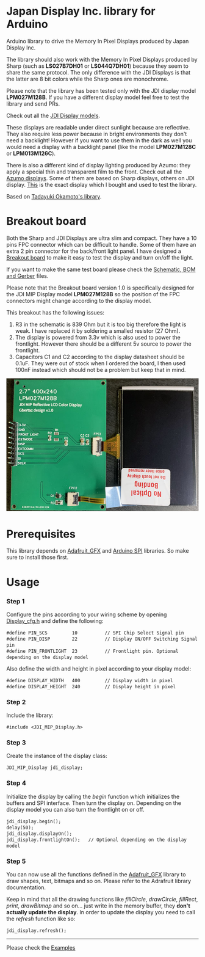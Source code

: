 # Japan Display Inc. library for Arduino
Arduino library to drive the Memory In Pixel Displays produced by Japan Display Inc.  

The library should also work with the Memory In Pixel Displays produced by Sharp (such as **LS027B7DH01** or **LS044Q7DH01**) because they seem to share the same protocol. The only difference with the JDI Displays is that the latter are 8 bit colors while the Sharp ones are monochrome. 

Please note that the library has been tested only with the JDI display model **LPM027M128B**. If you have a different display model feel free to test the library and send PRs.  

Check out all the [JDI Display models](https://www.j-display.com/english/product/reflective.html).

These displays are readable under direct sunlight because are reflective. They also require less power because in bright environments they don't need a backlight! However if you want to use them in the dark as well you would need a display with a backlight panel (like the model **LPM027M128C** or **LPM013M126C**).  

There is also a different kind of display lighting produced by Azumo: they apply a special thin and transparent film to the front. Check out all the [Azumo displays](https://www.azumotech.com/products/). Some of them are based on Sharp displays, others on JDI display. [This](https://www.azumotech.com/products/2-7-color-display-12380-06/) is the exact display which I bought and used to test the library.

Based on [Tadayuki Okamoto's library](https://os.mbed.com/users/KURETA90/code/ColorMemLCD/).

# Breakout board

Both the Sharp and JDI Displays are ultra slim and compact. They have a 10 pins FPC connector which can be difficult to handle. Some of them have an extra 2 pin connector for the back/front light panel. I have designed a [Breakout board](https://github.com/Gbertaz/JDI_MIP_Display/blob/master/images/breakout_v1.0.png) to make it easy to test the display and turn on/off the light.  

If you want to make the same test board please check the [Schematic, BOM and Gerber](https://github.com/Gbertaz/JDI_MIP_Display/tree/master/breakout/v1.0) files.

Please note that the Breakout board version 1.0 is specifically designed for the JDI MIP Display model **LPM027M128B** so the position of the FPC connectors might change according to the display model.  

This breakout has the following issues:

1) R3 in the schematic is 839 Ohm but it is too big therefore the light is weak. I have replaced it by soldering a smalled resistor (27 Ohm).
2) The display is powered from 3.3v which is also used to power the frontlight. However there should be a different 5v source to power the frontlight.
3) Capacitors C1 and C2 according to the display datasheet should be 0.1uF. They were out of stock when I ordered the board, I then used 100nF instead which should not be a problem but keep that in mind.


![BreakoutImage](https://github.com/Gbertaz/JDI_MIP_Display/blob/master/images/breakout_v1.0_display.jpg)


# Prerequisites

This library depends on [Adafruit_GFX](https://github.com/adafruit/Adafruit-GFX-Library) and [Arduino SPI](https://github.com/arduino/ArduinoCore-avr/tree/master/libraries/SPI) libraries. So make sure to install those first.

# Usage

### Step 1

Configure the pins according to your wiring scheme by opening [Display_cfg.h](https://github.com/Gbertaz/JDI_MIP_Display/blob/master/Display_cfg.h) and define the following:

```
#define PIN_SCS         10          // SPI Chip Select Signal pin
#define PIN_DISP        22          // Display ON/OFF Switching Signal pin
#define PIN_FRONTLIGHT  23          // Frontlight pin. Optional depending on the display model
```

Also define the width and height in pixel according to your display model:

```
#define DISPLAY_WIDTH   400         // Display width in pixel
#define DISPLAY_HEIGHT  240         // Display height in pixel
```

### Step 2

Include the library:

```
#include <JDI_MIP_Display.h>
```

### Step 3

Create the instance of the display class:

```
JDI_MIP_Display jdi_display;
```

### Step 4

Initialize the display by calling the *begin* function which initializes the buffers and SPI interface. Then turn the display on. Depending on the display model you can also turn the frontlight on or off.

```
jdi_display.begin();
delay(50);
jdi_display.displayOn();
jdi_display.frontlightOn();   // Optional depending on the display model
```

### Step 5

You can now use all the functions defined in the [Adafruit_GFX](https://github.com/adafruit/Adafruit-GFX-Library) library to draw shapes, text, bitmaps and so on. Please refer to the Adrafruit library documentation.  

Keep in mind that all the drawing functions like *fillCircle*, *drawCircle*, *fillRect*, *print*, *drawBitmap* and so on... just write in the memory buffer, they **don't actually update the display**. In order to update the display you need to call the *refresh* function like so:

```
jdi_display.refresh();
```
***

Please check the [Examples](https://github.com/Gbertaz/JDI_MIP_Display/tree/master/examples)
